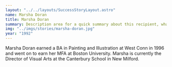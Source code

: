 ```yaml
---
layout: "../../layouts/SuccessStoryLayout.astro"
name: Marsha Doran
title: Marsha Doran
summary: Description area for a quick summary about this recipient, what they were awarded and what they are doing
img: "../imgs/stories/marsha-doran.jpg"
year: "1992"
---
```


Marsha Doran earned a BA in Painting and Illustration at West Conn in 1996 and went
on to earn her MFA at Boston University. Marsha is currently the Director of Visual Arts
at the Canterbury School in New Milford.
